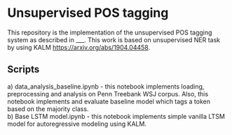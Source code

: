 # Unsupervised POS tagging

This repository is the implementation of the unsupervised POS tagging system as described in ___. This work is based on unsupervised NER task by using KALM https://arxiv.org/abs/1904.04458.

## Scripts
a) data_analysis_baseline.ipynb - this notebook implements loading, preprocessing and analysis on Penn Treebank WSJ corpus. Also, this notebook implements and evaluate
baseline model which tags a token based on the majority class.  
b) Base LSTM model.ipynb - this notebook implements simple vanilla LTSM model for autoregressive modeling using KALM. 
